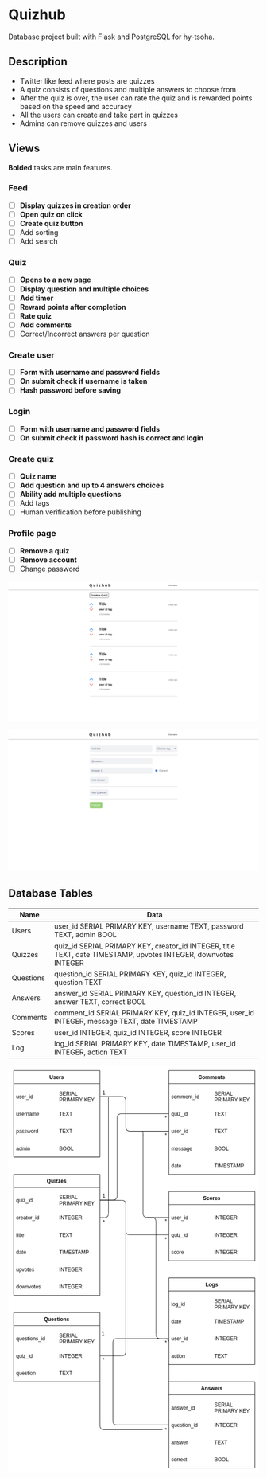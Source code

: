 # Quizhub
Database project built with Flask and PostgreSQL for hy-tsoha.

## Description
- Twitter like feed where posts are quizzes
- A quiz consists of questions and multiple answers to choose from
- After the quiz is over, the user can rate the quiz and is rewarded points based on the speed and accuracy
- All the users can create and take part in quizzes
- Admins can remove quizzes and users

## Views
**Bolded** tasks are main features.

### Feed
- [ ] **Display quizzes in creation order**
- [ ] **Open quiz on click**
- [ ] **Create quiz button**
- [ ] Add sorting
- [ ] Add search

### Quiz
- [ ] **Opens to a new page**
- [ ] **Display question and multiple choices**
- [ ] **Add timer**
- [ ] **Reward points after completion**
- [ ] **Rate quiz**
- [ ] **Add comments**
- [ ] Correct/Incorrect answers per question

### Create user
- [ ] **Form with username and password fields**
- [ ] **On submit check if username is taken**
- [ ] **Hash password before saving**

### Login
- [ ] **Form with username and password fields**
- [ ] **On submit check if password hash is correct and login**

### Create quiz
- [ ] **Quiz name**
- [ ] **Add question and up to 4 answers choices**
- [ ] **Ability add multiple questions**
- [ ] Add tags
- [ ] Human verification before publishing

### Profile page
- [ ] **Remove a quiz**
- [ ] **Remove account**
- [ ] Change password

![](documentation/images/index.png)

![](documentation/images/create-quiz.png)

## Database Tables
| Name | Data |
| - | - |
| Users | user_id SERIAL PRIMARY KEY, username TEXT, password TEXT, admin BOOL |
| Quizzes | quiz_id SERIAL PRIMARY KEY, creator_id INTEGER, title TEXT,  date TIMESTAMP, upvotes INTEGER, downvotes INTEGER |
| Questions | question_id SERIAL PRIMARY KEY, quiz_id INTEGER, question TEXT |
| Answers | answer_id SERIAL PRIMARY KEY, question_id INTEGER, answer TEXT, correct BOOL |
| Comments | comment_id SERIAL PRIMARY KEY, quiz_id INTEGER, user_id INTEGER, message TEXT, date TIMESTAMP |
| Scores | user_id INTEGER, quiz_id INTEGER, score INTEGER
| Log | log_id SERIAL PRIMARY KEY, date TIMESTAMP, user_id INTEGER, action TEXT

![](documentation/images/database_chart.png)